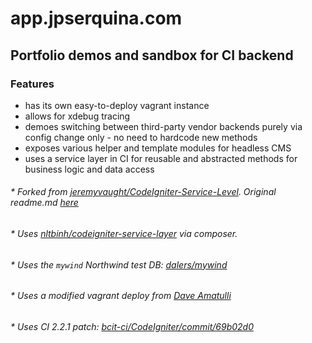 # app.jpserquina.com
## Portfolio demos and sandbox for CI backend

### Features
* has its own easy-to-deploy vagrant instance
* allows for xdebug tracing
* demoes switching between third-party vendor backends purely via config change only - no need to hardcode new methods
* exposes various helper and template modules for headless CMS
* uses a service layer in CI for reusable and abstracted methods for business logic and data access

###### * Forked from [jeremyvaught/CodeIgniter-Service-Level](https://github.com/jeremyvaught/CodeIgniter-Service-Level). Original readme.md [here](https://github.com/jeremyvaught/CodeIgniter-Service-Level/blob/master/readme.md)
###### * Uses [nltbinh/codeigniter-service-layer](https://github.com/nltbinh/codeigniter-service-layer) via composer.
###### * Uses the `mywind` Northwind test DB: [dalers/mywind](https://github.com/dalers/mywind)
###### * Uses a modified vagrant deploy from [Dave Amatulli](xojins@gmail.com)
###### * Uses CI 2.2.1 patch: [bcit-ci/CodeIgniter/commit/69b02d0](https://github.com/bcit-ci/CodeIgniter/commit/69b02d0f0bc46e914bed1604cfbd9bf74286b2e3)